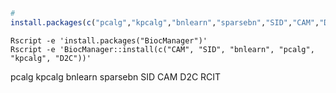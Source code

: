 
```R
# 
install.packages(c("pcalg","kpcalg","bnlearn","sparsebn","SID","CAM","D2C","RCIT"))
```

```shell
Rscript -e 'install.packages("BiocManager")'
Rscript -e 'BiocManager::install(c("CAM", "SID", "bnlearn", "pcalg", "kpcalg", "D2C"))'
```

pcalg
kpcalg
bnlearn
sparsebn
SID
CAM
D2C
RCIT